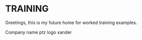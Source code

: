 # TRAINING

Greetings, this is my future home for worked training examples.  

Company name
ptz
logo xander
